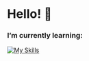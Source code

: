 <h1>Hello! 👋</h1>
<h3>I’m currently learning:</h3> 

[![My Skills](https://skillicons.dev/icons?i=js,html,css,react,cs,cpp,java,github)](https://skillicons.dev)

<!--
**TomekP00/TomekP00** is a ✨ _special_ ✨ repository because its `README.md` (this file) appears on your GitHub profile.

Here are some ideas to get you started:

- 🔭 I’m currently working on ...
- 🌱 I’m currently learning ...
- 👯 I’m looking to collaborate on ...
- 🤔 I’m looking for help with ...
- 💬 Ask me about ...
- 📫 How to reach me: ...
- 😄 Pronouns: ...
- ⚡ Fun fact: ...
-->
